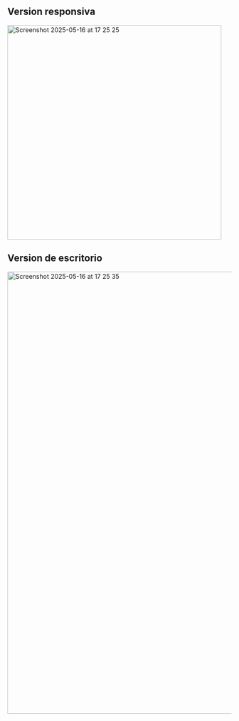 
## Version responsiva
<img width="481" alt="Screenshot 2025-05-16 at 17 25 25" src="https://github.com/user-attachments/assets/3eae58b4-ba69-4dc6-a40c-3bea1af8fac5" />

## Version de escritorio
<img width="992" alt="Screenshot 2025-05-16 at 17 25 35" src="https://github.com/user-attachments/assets/488fce58-fcff-41a9-878a-b60d4865f2ff" />
